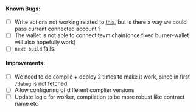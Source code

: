 #### Known Bugs:

- [ ] Write actions not working related to [this](https://tevm.sh/learn/actions/#wallet-actions), but is there a way we could pass current connected account ?
- [ ] The wallet is not able to connect tevm chain(once fixed burner-wallet will also hopefully work)
- [ ] `next build` fails.

#### Improvements:

- [ ] We need to do compile + deploy 2 times to make it work, since in first `/debug` is not fetched
- [ ] Allow configuring of different complier versions
- [ ] Update logic for worker, compilation to be more robust like contract name etc
